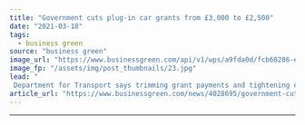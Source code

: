 ```yaml
---
title: "Government cuts plug-in car grants from £3,000 to £2,500"
date: "2021-03-18"
tags: 
  - business green
source: "business green"
image_url: "https://www.businessgreen.com/api/v1/wps/a9fda0d/fcb60286-ef99-4258-a0cf-a748959d8ccb/3/iStock-1182744070-185x114.jpg"
image_fp: "/assets/img/post_thumbnails/23.jpg"
lead: "
 Department for Transport says trimming grant payments and tightening eligibility will allow grant scheme to support more motorists who want to switch to electric models ..."
article_url: "https://www.businessgreen.com/news/4028695/government-cuts-plug-car-grants-gbp-gbp-500"
---
```


---
